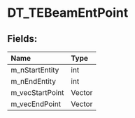 # DT_TEBeamEntPoint

## Fields:

| Name | Type |
| :--- | :--- |
| m_nStartEntity | int |
| m_nEndEntity | int |
| m_vecStartPoint | Vector |
| m_vecEndPoint | Vector |
